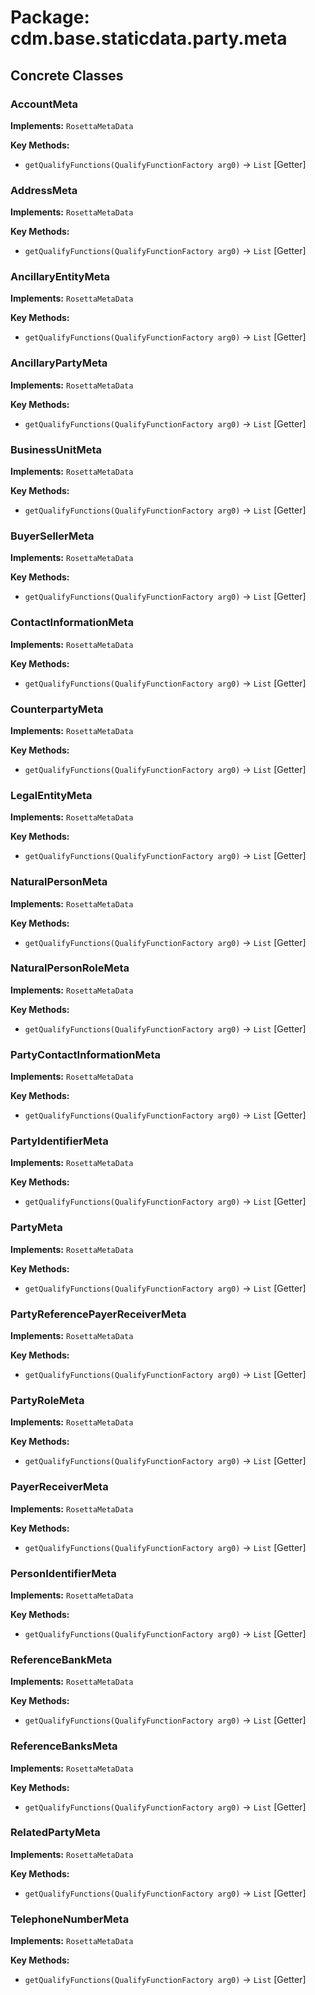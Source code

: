# Package: cdm.base.staticdata.party.meta

## Concrete Classes

### AccountMeta
**Implements:** `RosettaMetaData` 

**Key Methods:**
- `getQualifyFunctions(QualifyFunctionFactory arg0)` → `List` [Getter]

### AddressMeta
**Implements:** `RosettaMetaData` 

**Key Methods:**
- `getQualifyFunctions(QualifyFunctionFactory arg0)` → `List` [Getter]

### AncillaryEntityMeta
**Implements:** `RosettaMetaData` 

**Key Methods:**
- `getQualifyFunctions(QualifyFunctionFactory arg0)` → `List` [Getter]

### AncillaryPartyMeta
**Implements:** `RosettaMetaData` 

**Key Methods:**
- `getQualifyFunctions(QualifyFunctionFactory arg0)` → `List` [Getter]

### BusinessUnitMeta
**Implements:** `RosettaMetaData` 

**Key Methods:**
- `getQualifyFunctions(QualifyFunctionFactory arg0)` → `List` [Getter]

### BuyerSellerMeta
**Implements:** `RosettaMetaData` 

**Key Methods:**
- `getQualifyFunctions(QualifyFunctionFactory arg0)` → `List` [Getter]

### ContactInformationMeta
**Implements:** `RosettaMetaData` 

**Key Methods:**
- `getQualifyFunctions(QualifyFunctionFactory arg0)` → `List` [Getter]

### CounterpartyMeta
**Implements:** `RosettaMetaData` 

**Key Methods:**
- `getQualifyFunctions(QualifyFunctionFactory arg0)` → `List` [Getter]

### LegalEntityMeta
**Implements:** `RosettaMetaData` 

**Key Methods:**
- `getQualifyFunctions(QualifyFunctionFactory arg0)` → `List` [Getter]

### NaturalPersonMeta
**Implements:** `RosettaMetaData` 

**Key Methods:**
- `getQualifyFunctions(QualifyFunctionFactory arg0)` → `List` [Getter]

### NaturalPersonRoleMeta
**Implements:** `RosettaMetaData` 

**Key Methods:**
- `getQualifyFunctions(QualifyFunctionFactory arg0)` → `List` [Getter]

### PartyContactInformationMeta
**Implements:** `RosettaMetaData` 

**Key Methods:**
- `getQualifyFunctions(QualifyFunctionFactory arg0)` → `List` [Getter]

### PartyIdentifierMeta
**Implements:** `RosettaMetaData` 

**Key Methods:**
- `getQualifyFunctions(QualifyFunctionFactory arg0)` → `List` [Getter]

### PartyMeta
**Implements:** `RosettaMetaData` 

**Key Methods:**
- `getQualifyFunctions(QualifyFunctionFactory arg0)` → `List` [Getter]

### PartyReferencePayerReceiverMeta
**Implements:** `RosettaMetaData` 

**Key Methods:**
- `getQualifyFunctions(QualifyFunctionFactory arg0)` → `List` [Getter]

### PartyRoleMeta
**Implements:** `RosettaMetaData` 

**Key Methods:**
- `getQualifyFunctions(QualifyFunctionFactory arg0)` → `List` [Getter]

### PayerReceiverMeta
**Implements:** `RosettaMetaData` 

**Key Methods:**
- `getQualifyFunctions(QualifyFunctionFactory arg0)` → `List` [Getter]

### PersonIdentifierMeta
**Implements:** `RosettaMetaData` 

**Key Methods:**
- `getQualifyFunctions(QualifyFunctionFactory arg0)` → `List` [Getter]

### ReferenceBankMeta
**Implements:** `RosettaMetaData` 

**Key Methods:**
- `getQualifyFunctions(QualifyFunctionFactory arg0)` → `List` [Getter]

### ReferenceBanksMeta
**Implements:** `RosettaMetaData` 

**Key Methods:**
- `getQualifyFunctions(QualifyFunctionFactory arg0)` → `List` [Getter]

### RelatedPartyMeta
**Implements:** `RosettaMetaData` 

**Key Methods:**
- `getQualifyFunctions(QualifyFunctionFactory arg0)` → `List` [Getter]

### TelephoneNumberMeta
**Implements:** `RosettaMetaData` 

**Key Methods:**
- `getQualifyFunctions(QualifyFunctionFactory arg0)` → `List` [Getter]

